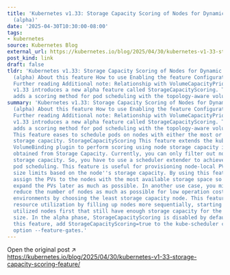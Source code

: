 ```yaml
---
title: 'Kubernetes v1.33: Storage Capacity Scoring of Nodes for Dynamic Provisioning
  (alpha)'
date: '2025-04-30T10:30:00-08:00'
tags:
- kubernetes
source: Kubernetes Blog
external_url: https://kubernetes.io/blog/2025/04/30/kubernetes-v1-33-storage-capacity-scoring-feature/
post_kind: link
draft: false
tldr: 'Kubernetes v1.33: Storage Capacity Scoring of Nodes for Dynamic Provisioning
  (alpha) About this feature How to use Enabling the feature Configuration changes
  Further reading Additional note: Relationship with VolumeCapacityPriority Kubernetes
  v1.33 introduces a new alpha feature called StorageCapacityScoring. This feature
  adds a scoring method for pod scheduling with the topology-aware volume provisioning.'
summary: 'Kubernetes v1.33: Storage Capacity Scoring of Nodes for Dynamic Provisioning
  (alpha) About this feature How to use Enabling the feature Configuration changes
  Further reading Additional note: Relationship with VolumeCapacityPriority Kubernetes
  v1.33 introduces a new alpha feature called StorageCapacityScoring. This feature
  adds a scoring method for pod scheduling with the topology-aware volume provisioning.
  This feature eases to schedule pods on nodes with either the most or least available
  storage capacity. StorageCapacityScoring This feature extends the kube-scheduler''s
  VolumeBinding plugin to perform scoring using node storage capacity information
  obtained from Storage Capacity. Currently, you can only filter out nodes with insufficient
  storage capacity. So, you have to use a scheduler extender to achieve storage-capacity-based
  pod scheduling. This feature is useful for provisioning node-local PVs, which have
  size limits based on the node''s storage capacity. By using this feature, you can
  assign the PVs to the nodes with the most available storage space so that you can
  expand the PVs later as much as possible. In another use case, you might want to
  reduce the number of nodes as much as possible for low operation costs in cloud
  environments by choosing the least storage capacity node. This feature helps maximize
  resource utilization by filling up nodes more sequentially, starting with the most
  utilized nodes first that still have enough storage capacity for the requested volume
  size. In the alpha phase, StorageCapacityScoring is disabled by default. To use
  this feature, add StorageCapacityScoring=true to the kube-scheduler command line
  option --feature-gates.'
---
```

Open the original post ↗ https://kubernetes.io/blog/2025/04/30/kubernetes-v1-33-storage-capacity-scoring-feature/
